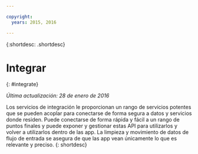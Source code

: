 ```yaml
---

copyright:
  years: 2015, 2016

---
```



{:shortdesc: .shortdesc} 

# Integrar
{: #integrate}

*Última actualización: 28 de enero de 2016*

Los servicios de integración le proporcionan un rango de servicios potentes que se pueden acoplar para conectarse de forma segura a datos y servicios donde residen. Puede conectarse de forma rápida y fácil a un rango de puntos finales y puede exponer y gestionar estas API para utilizarlos y volver a utilizarlos dentro de las app. La limpieza y movimiento de datos de flujo de entrada se asegura de que las app vean únicamente lo que es relevante y preciso.
{: shortdesc}


